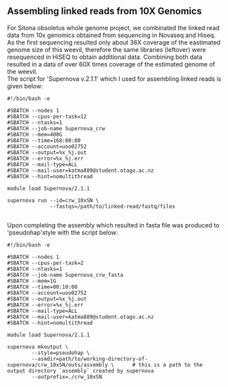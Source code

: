 ## Assembling linked reads from 10X Genomics

For Sitona obsoletus whole genome project, we combinated the linked read data from 10x genomics obtained from sequencing in Novaseq and Hiseq.
As the first sequencing resulted only about 36X coverage of the eastimated genome size of this weevil, therefore the same libraries (leftover) were resequenced in HiSEQ to obtain additional data.
Combining both data resulted in a data of over 60X times coverage of the estimated genome of the weevil.   
The script for 'Supernova v.2.1.1' which I used for assembling linked reads is given below:

```
#!/bin/bash -e

#SBATCH --nodes 1
#SBATCH --cpus-per-task=12
#SBATCH --ntasks=1
#SBATCH --job-name Supernova_crw
#SBATCH --mem=400G
#SBATCH --time=168:00:00
#SBATCH --account=uoo02752
#SBATCH --output=%x_%j.out
#SBATCH --error=%x_%j.err
#SBATCH --mail-type=ALL
#SBATCH --mail-user=katma889@student.otago.ac.nz
#SBATCH --hint=nomultithread

module load Supernova/2.1.1

supernova run --id=crw_10xSN \
              --fastqs=/path/to/linked-read/fastq/files 
             
```
Upon completing the assembly which resulted in fasta file was produced to 'pseudohap'style with the script below:

```
#!/bin/bash -e

#SBATCH --nodes 1
#SBATCH --cpus-per-task=2
#SBATCH --ntasks=1
#SBATCH --job-name Supernova_crw_fasta
#SBATCH --mem=1G
#SBATCH --time=00:10:00
#SBATCH --account=uoo02752
#SBATCH --output=%x_%j.out
#SBATCH --error=%x_%j.err
#SBATCH --mail-type=ALL
#SBATCH --mail-user=katma889@student.otago.ac.nz
#SBATCH --hint=nomultithread

module load Supernova/2.1.1

supernova mkoutput \
        --style=pseudohap \
        --asmdir=path/to/working-directory-of-supernova/crw_10xSN/outs/assembly \      # this is a path to the output directory `assembly` created by supernova
        --outprefix=./crw_10xSN
```
